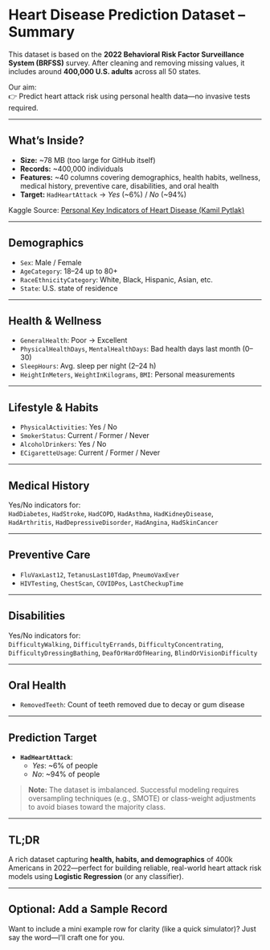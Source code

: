 #  Heart Disease Prediction Dataset – Summary  

This dataset is based on the **2022 Behavioral Risk Factor Surveillance System (BRFSS)** survey. After cleaning and removing missing values, it includes around **400,000 U.S. adults** across all 50 states.

Our aim:  
👉 Predict heart attack risk using personal health data—no invasive tests required.

---

##  What’s Inside?

- **Size:** ~78 MB (too large for GitHub itself)  
- **Records:** ~400,000 individuals  
- **Features:** ~40 columns covering demographics, health habits, wellness, medical history, preventive care, disabilities, and oral health  
- **Target:** `HadHeartAttack` → *Yes* (~6%) / *No* (~94%)

Kaggle Source: [Personal Key Indicators of Heart Disease (Kamil Pytlak)](https://www.kaggle.com/datasets/kamilpytlak/personal-key-indicators-of-heart-disease) 

---

##  Demographics  
- `Sex`: Male / Female  
- `AgeCategory`: 18–24 up to 80+  
- `RaceEthnicityCategory`: White, Black, Hispanic, Asian, etc.  
- `State`: U.S. state of residence  

---

##  Health & Wellness  
- `GeneralHealth`: Poor → Excellent  
- `PhysicalHealthDays`, `MentalHealthDays`: Bad health days last month (0–30)  
- `SleepHours`: Avg. sleep per night (2–24 h)  
- `HeightInMeters`, `WeightInKilograms`, `BMI`: Personal measurements  

---

##  Lifestyle & Habits  
- `PhysicalActivities`: Yes / No  
- `SmokerStatus`: Current / Former / Never  
- `AlcoholDrinkers`: Yes / No  
- `ECigaretteUsage`: Current / Former / Never  

---

##  Medical History  
Yes/No indicators for:  
`HadDiabetes`, `HadStroke`, `HadCOPD`, `HadAsthma`, `HadKidneyDisease`,  
`HadArthritis`, `HadDepressiveDisorder`, `HadAngina`, `HadSkinCancer`  

---

##  Preventive Care  
- `FluVaxLast12`, `TetanusLast10Tdap`, `PneumoVaxEver`  
- `HIVTesting`, `ChestScan`, `COVIDPos`, `LastCheckupTime`  

---

##  Disabilities  
Yes/No indicators for:  
`DifficultyWalking`, `DifficultyErrands`, `DifficultyConcentrating`,  
`DifficultyDressingBathing`, `DeafOrHardOfHearing`, `BlindOrVisionDifficulty`  

---

##  Oral Health  
- `RemovedTeeth`: Count of teeth removed due to decay or gum disease  

---

##  Prediction Target  
- **`HadHeartAttack`**:  
  - *Yes*: ~6% of people  
  - *No*: ~94% of people  

> **Note:** The dataset is imbalanced. Successful modeling requires oversampling techniques (e.g., SMOTE) or class-weight adjustments to avoid biases toward the majority class.

---

##  TL;DR  
A rich dataset capturing **health, habits, and demographics** of 400k Americans in 2022—perfect for building reliable, real-world heart attack risk models using **Logistic Regression** (or any classifier).

---

##  Optional: Add a Sample Record  
Want to include a mini example row for clarity (like a quick simulator)? Just say the word—I’ll craft one for you.
